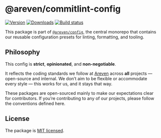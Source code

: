# @areven/commitlint-config
[![Version](https://img.shields.io/npm/v/@areven/commitlint-config?style=flat&colorA=a76733&colorB=3c3c43)](https://www.npmjs.com/package/@areven/commitlint-config)
[![Downloads](https://img.shields.io/npm/dt/@areven/commitlint-config.svg?style=flat&colorA=a76733&colorB=3c3c43)](https://www.npmjs.com/package/@areven/commitlint-config)
[![Build status](https://img.shields.io/github/actions/workflow/status/areven/config/code-validation.yml?branch=main&style=flat&colorA=a76733&colorB=3c3c43)](https://github.com/areven/config/actions/workflows/code-validation.yml)

This package is part of [`@areven/config`](https://github.com/areven/config), the central monorepo that contains our reusable configuration presets for linting, formatting, and tooling.


## Philosophy

This config is **strict**, **opinionated**, and **non-negotiable**.

It reflects the coding standards we follow at [Areven](https://areven.com) across **all** projects — open-source and internal. We don’t aim to be flexible or accommodate every style — this works for us, and it stays that way.

These packages are open-sourced mainly to make our expectations clear for contributors. If you’re contributing to any of our projects, please follow the conventions defined here.


## License

The package is [MIT licensed](https://github.com/areven/config/blob/main/license.md).
